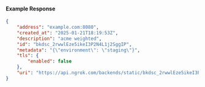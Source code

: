 <!-- Code generated for API Clients. DO NOT EDIT. -->

#### Example Response

```json
{
	"address": "example.com:8080",
	"created_at": "2025-01-21T18:19:53Z",
	"description": "acme weighted",
	"id": "bkdsc_2rwwlEze5ikeI3P2N4L1j2SggIP",
	"metadata": "{\"environment\": \"staging\"}",
	"tls": {
		"enabled": false
	},
	"uri": "https://api.ngrok.com/backends/static/bkdsc_2rwwlEze5ikeI3P2N4L1j2SggIP"
}
```
